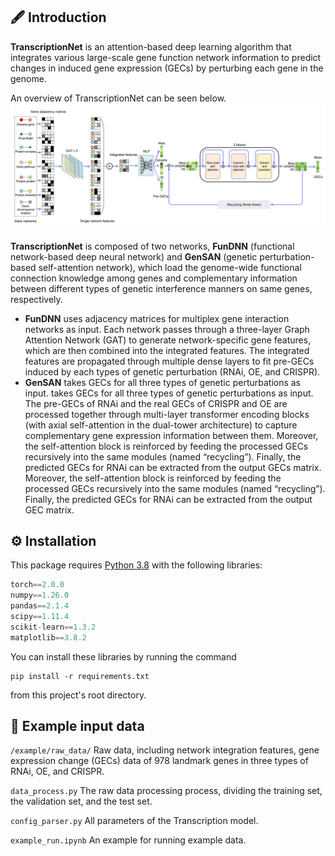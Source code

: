 ## 🖋️ Introduction
**TranscriptionNet** is an attention-based deep learning algorithm that integrates various large-scale gene function network information to predict changes in induced gene expression (GECs) by perturbing each gene in the genome.<br>

An overview of TranscriptionNet can be seen below.
![image](TranscriptionNet.jpg)

**TranscriptionNet** is composed of two networks, **FunDNN** (functional network-based deep neural network) and **GenSAN** (genetic perturbation-based self-attention network), which load the genome-wide functional connection knowledge among genes and complementary information between different types of genetic interference manners on same genes, respectively.<br>
* **FunDNN** uses adjacency matrices for multiplex gene interaction networks as input. Each network passes through a three-layer Graph Attention Network (GAT) to generate network-specific gene features, which are then combined into the integrated features. The integrated features are propagated through multiple dense layers to fit pre-GECs induced by each types of genetic perturbation (RNAi, OE, and CRISPR).<br>
* **GenSAN** takes GECs for all three types of genetic perturbations as input. takes GECs for all three types of genetic perturbations as input. The pre-GECs of RNAi and the real GECs of CRISPR and OE are processed together through multi-layer transformer encoding blocks (with axial self-attention in the dual-tower architecture) to capture complementary gene expression information between them. Moreover, the self-attention block is reinforced by feeding the processed GECs recursively into the same modules (named “recycling”). Finally, the predicted GECs for RNAi can be extracted from the output GECs matrix. Moreover, the self-attention block is reinforced by feeding the processed GECs recursively into the same modules (named “recycling”). Finally, the predicted GECs for RNAi can be extracted from the output GEC matrix.<br>

## :gear: Installation
This package requires [Python 3.8](https://www.python.org/downloads/) with the following libraries:
```python
torch==2.0.0
numpy==1.26.0
pandas==2.1.4
scipy==1.11.4
scikit-learn==1.3.2
matplotlib==3.8.2
```

You can install these libraries by running the command 

```
pip install -r requirements.txt
``` 

from this project's root directory.

## 📁 Example input data

`/example/raw_data/` Raw data, including network integration features, gene expression change (GECs) data of 978 landmark genes in three types of RNAi, OE, and CRISPR.  

`data_process.py` The raw data processing process, dividing the training set, the validation set, and the test set.

`config_parser.py` All parameters of the Transcription model.

`example_run.ipynb` An example for running example data.
